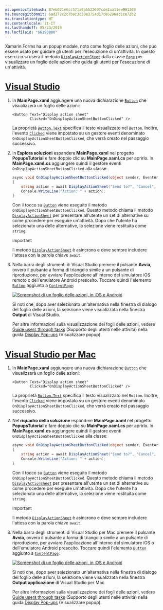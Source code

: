 ```yaml
---
ms.openlocfilehash: 87eb021e6cc571a9a5522697cde2aa11ee991308
ms.sourcegitcommit: 6ad272c2c7b0c3c30e375ad17ce6296ac1ce72b2
ms.translationtype: HT
ms.contentlocale: it-IT
ms.lasthandoff: 05/23/2019
ms.locfileid: "66193800"
---
```


Xamarin.Forms ha un popup modale, noto come foglio delle azioni, che può essere usato per guidare gli utenti per l'esecuzione di un'attività. In questo esercizio si userà il metodo [`DisplayActionSheet`](xref:Xamarin.Forms.Page.DisplayActionSheet*) dalla classe [`Page`](xref:Xamarin.Forms.Page) per visualizzare un foglio delle azioni che guida gli utenti per l'esecuzione di un'attività.

# <a name="visual-studiotabvswin"></a>[Visual Studio](#tab/vswin)

1. In **MainPage.xaml** aggiungere una nuova dichiarazione [`Button`](xref:Xamarin.Forms.Button) che visualizzerà un foglio delle azioni:

    ```xaml
    <Button Text="Display action sheet"
            Clicked="OnDisplayActionSheetButtonClicked" />
    ```

     La proprietà [`Button.Text`](xref:Xamarin.Forms.Button.Text) specifica il testo visualizzato nel `Button`. Inoltre, l'evento [`Clicked`](xref:Xamarin.Forms.Button.Clicked) viene impostato su un gestore eventi denominato `OnDisplayActionSheetButtonClicked`, che verrà creato nel passaggio successivo.

1. In **Esplora soluzioni** espandere **MainPage.xaml** nel progetto **PopupsTutorial** e fare doppio clic su **MainPage.xaml.cs** per aprirlo. In **MainPage.xaml.cs** aggiungere quindi il gestore eventi `OnDisplayActionSheetButtonClicked` alla classe:

    ```csharp
    async void OnDisplayActionSheetButtonClicked(object sender, EventArgs e)
    {
        string action = await DisplayActionSheet("Send to?", "Cancel", null, "Email", "Twitter", "Facebook");
        Console.WriteLine("Action: " + action);
    }
    ```

    Con il tocco su [`Button`](xref:Xamarin.Forms.Button) viene eseguito il metodo `OnDisplayActionSheetButtonClicked`. Questo metodo chiama il metodo [`DisplayActionSheet`](xref:Xamarin.Forms.Page.DisplayActionSheet*) per presentare all'utente un set di alternative su come procedere per eseguire un'attività. Dopo che l'utente ha selezionato una delle alternative, la selezione viene restituita come `string`.

    > [!IMPORTANT]
    > Il metodo [`DisplayActionSheet`](xref:Xamarin.Forms.Page.DisplayActionSheet*) è asincrono e deve sempre includere l'attesa con la parola chiave `await`.

1. Nella barra degli strumenti di Visual Studio premere il pulsante **Avvia**, ovvero il pulsante a forma di triangolo simile a un pulsante di riproduzione, per avviare l'applicazione all'interno del simulatore iOS remoto o dell'emulatore Android prescelto. Toccare quindi l'elemento [`Button`](xref:Xamarin.Forms.Button) aggiunto a [`ContentPage`](xref:Xamarin.Forms.ContentPage):

    [![Screenshot di un foglio delle azioni, in iOS e Android](../images/actionsheet.png "Foglio delle azioni che guida gli utenti per l'esecuzione di un'attività")](../images/actionsheet-large.png#lightbox "Foglio delle azioni che guida gli utenti per l'esecuzione di un'attività")

    Si noti che, dopo aver selezionato un'alternativa nella finestra di dialogo del foglio delle azioni, la selezione viene visualizzata nella finestra **Output** di Visual Studio.

    Per altre informazioni sulla visualizzazione dei fogli delle azioni, vedere [Guide users through tasks](~/xamarin-forms/user-interface/pop-ups.md#guide-users-through-tasks) (Supporto degli utenti nelle attività) nella guida [Display Pop-ups](~/xamarin-forms/user-interface/pop-ups.md) (Visualizzare popup).

# <a name="visual-studio-for-mactabvsmac"></a>[Visual Studio per Mac](#tab/vsmac)

1. In **MainPage.xaml** aggiungere una nuova dichiarazione [`Button`](xref:Xamarin.Forms.Button) che visualizzerà un foglio delle azioni:

    ```xaml
    <Button Text="Display action sheet"
            Clicked="OnDisplayActionSheetButtonClicked" />
    ```

    La proprietà [`Button.Text`](xref:Xamarin.Forms.Button.Text) specifica il testo visualizzato nel `Button`. Inoltre, l'evento [`Clicked`](xref:Xamarin.Forms.Button.Clicked) viene impostato su un gestore eventi denominato `OnDisplayActionSheetButtonClicked`, che verrà creato nel passaggio successivo.

1. Nel **riquadro della soluzione** espandere **MainPage.xaml** nel progetto **PopupsTutorial** e fare doppio clic su **MainPage.xaml.cs** per aprirlo. In **MainPage.xaml.cs** aggiungere quindi il gestore eventi `OnDisplayActionSheetButtonClicked` alla classe:

    ```csharp
    async void OnDisplayActionSheetButtonClicked(object sender, EventArgs e)
    {
        string action = await DisplayActionSheet("Send to?", "Cancel", null, "Email", "Twitter", "Facebook");
        Console.WriteLine("Action: " + action);
    }
    ```

    Con il tocco su [`Button`](xref:Xamarin.Forms.Button) viene eseguito il metodo `OnDisplayActionSheetButtonClicked`. Questo metodo chiama il metodo [`DisplayActionSheet`](xref:Xamarin.Forms.Page.DisplayActionSheet*) per presentare all'utente un set di alternative su come procedere per eseguire un'attività. Dopo che l'utente ha selezionato una delle alternative, la selezione viene restituita come `string`.

    > [!IMPORTANT]
    > Il metodo [`DisplayActionSheet`](xref:Xamarin.Forms.Page.DisplayActionSheet*) è asincrono e deve sempre includere l'attesa con la parola chiave `await`.

1. Nella barra degli strumenti di Visual Studio per Mac premere il pulsante **Avvia**, ovvero il pulsante a forma di triangolo simile a un pulsante di riproduzione, per avviare l'applicazione all'interno del simulatore iOS o dell'emulatore Android prescelto. Toccare quindi l'elemento [`Button`](xref:Xamarin.Forms.Button) aggiunto a [`ContentPage`](xref:Xamarin.Forms.ContentPage):

    [![Screenshot di un foglio delle azioni, in iOS e Android](../images/actionsheet.png "Foglio delle azioni che guida gli utenti per l'esecuzione di un'attività")](../images/actionsheet-large.png#lightbox "Foglio delle azioni che guida gli utenti per l'esecuzione di un'attività")

    Si noti che, dopo aver selezionato un'alternativa nella finestra di dialogo del foglio delle azioni, la selezione viene visualizzata nella finestra **Output applicazione**  di Visual Studio per Mac.

    Per altre informazioni sulla visualizzazione dei fogli delle azioni, vedere [Guide users through tasks](~/xamarin-forms/user-interface/pop-ups.md#guide-users-through-tasks) (Supporto degli utenti nelle attività) nella guida [Display Pop-ups](~/xamarin-forms/user-interface/pop-ups.md) (Visualizzare popup).
